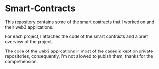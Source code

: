 # Smart-Contracts

This repository contains some of the smart contracts that I worked on and their web3 applications.

For each project, I attached the code of the smart contracts and a brief overview of the project.

The code of the web3 applications in most of the cases is kept on private repositories, consequently, I'm not allowed to publsh them, thanks for the comprehension. 

